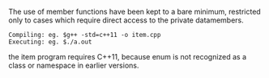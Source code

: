 
The use of member functions have been kept to a bare minimum, restricted only to cases which require direct access to the private datamembers.

    Compiling: eg. $g++ -std=c++11 -o item.cpp
    Executing: eg. $./a.out

the item program requires C++11, because enum is not recognized as a class or namespace in earlier versions.
